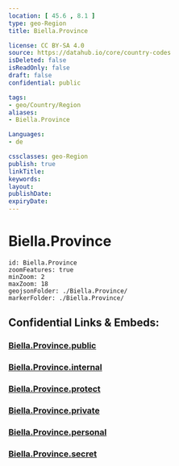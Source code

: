 ```yaml
---
location: [ 45.6 , 8.1 ] 
type: geo-Region
title: Biella.Province

license: CC BY-SA 4.0
source: https://datahub.io/core/country-codes
isDeleted: false
isReadOnly: false
draft: false
confidential: public

tags:
- geo/Country/Region
aliases:
- Biella.Province

Languages:
- de

cssclasses: geo-Region
publish: true
linkTitle: 
keywords: 
layout: 
publishDate: 
expiryDate: 
---
```


# Biella.Province

```leaflet
id: Biella.Province
zoomFeatures: true 
minZoom: 2 
maxZoom: 18
geojsonFolder: ./Biella.Province/
markerFolder: ./Biella.Province/
```


## Confidential Links & Embeds: 

### [Biella.Province.public](/_public/\Earth\Continent\Europe\Europe~South\Italy\regions~Italy\PiedmontBiella.Province.public.md) 

### [Biella.Province.internal](/_internal/\Earth\Continent\Europe\Europe~South\Italy\regions~Italy\PiedmontBiella.Province.internal.md) 

### [Biella.Province.protect](/_protect/\Earth\Continent\Europe\Europe~South\Italy\regions~Italy\PiedmontBiella.Province.protect.md) 

### [Biella.Province.private](/_private/\Earth\Continent\Europe\Europe~South\Italy\regions~Italy\PiedmontBiella.Province.private.md) 

### [Biella.Province.personal](/_personal/\Earth\Continent\Europe\Europe~South\Italy\regions~Italy\PiedmontBiella.Province.personal.md) 

### [Biella.Province.secret](/_secret/\Earth\Continent\Europe\Europe~South\Italy\regions~Italy\PiedmontBiella.Province.secret.md)

